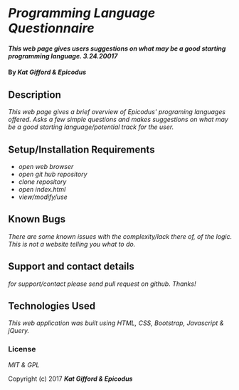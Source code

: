 # _Programming Language Questionnaire_

#### _This web page gives users suggestions on what may be a good starting programming language. 3.24.20017_

#### By _**Kat Gifford & Epicodus**_

## Description

_This web page gives a brief overview of Epicodus' programing languages offered. Asks a few simple questions and makes suggestions on what may be a good starting language/potential track for the user._

## Setup/Installation Requirements

* _open web browser_
* _open git hub repository_
* _clone repository_
* _open index.html_
* _view/modify/use_

## Known Bugs

_There are some known issues with the complexity/lack there of, of the logic. This is not a website telling you what to do._

## Support and contact details

_for support/contact please send pull request on github. Thanks!_

## Technologies Used

_This web application was built using HTML, CSS, Bootstrap, Javascript & jQuery._

### License

*MIT & GPL*

Copyright (c) 2017 **_Kat Gifford & Epicodus_**
